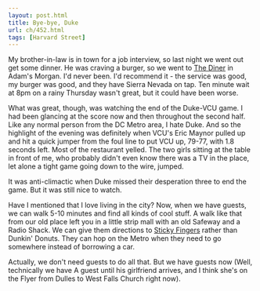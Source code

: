 ```yaml
---
layout: post.html
title: Bye-bye, Duke
url: ch/452.html
tags: [Harvard Street]
---
```

My brother-in-law is in town for a job interview, so last night we went out get some dinner. He was craving a burger, so we went to [The Diner](http://www.washingtonian.com/restaurantreviews/309.html) in Adam's Morgan. I'd never been. I'd recommend it - the service was good, my burger was good, and they have Sierra Nevada on tap. Ten minute wait at 8pm on a rainy Thursday wasn't great, but it could have been worse.

What was great, though, was watching the end of the Duke-VCU game. I had been glancing at the score now and then throughout the second half. Like any normal person from the DC Metro area, I hate Duke. And so the highlight of the evening was definitely when VCU's Eric Maynor pulled up and hit a quick jumper from the foul line to put VCU up, 79-77, with 1.8 seconds left. Most of the restaurant yelled. The two girls sitting at the table in front of me, who probably didn't even know there was a TV in the place, let alone a tight game going down to the wire, jumped.

It was anti-climactic when Duke missed their desperation three to end the game. But it was still nice to watch.

Have I mentioned that I love living in the city? Now, when we have guests, we can walk 5-10 minutes and find all kinds of cool stuff. A walk like that from our old place left you in a little strip mall with an old Safeway and a Radio Shack. We can give them directions to [Sticky Fingers](http://www.stickyfingersbakery.com/index.php) rather than Dunkin' Donuts. They can hop on the Metro when they need to go somewhere instead of borrowing a car.

Actually, we don't need guests to do all that. But we have guests now (Well, technically we have A guest until his girlfriend arrives, and I think she's on the Flyer from Dulles to West Falls Church right now).
